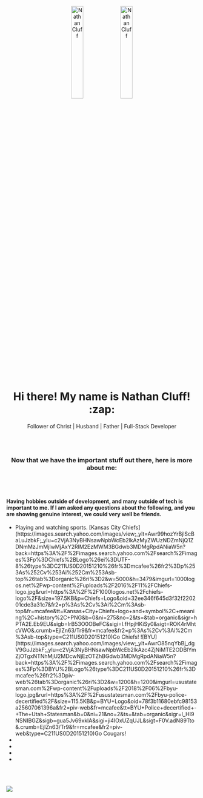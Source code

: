 <p align="center">
  <img src='https://avatars.githubusercontent.com/u/79126599?v=4' alt="Nathan Cluff" width="25%" height="auto"/>
  <img src='https://purenspiration.com/DIST/CSS/Images/my-headshot.jpg' alt="Nathan Cluff" width="25%" height="auto"/>
</p>
<h1 align="center"> Hi there! My name is Nathan Cluff! :zap: </h1>
<p align="center">Follower of Christ | Husband | Father | Full-Stack Developer</p>
<br><br>
<h3 align="center">Now that we have the important stuff out there, here is more about me:</h3>
<br><br>

<h4>Having hobbies outside of development, and many outside of tech is important to me.  If I am asked any questions about the following, and you are showing genuine interest, we could very well be friends.</h4>
<ul>
  <li>Playing and watching sports. [Kansas City Chiefs](https://images.search.yahoo.com/images/view;_ylt=Awr99hozYrBjlScBaLuJzbkF;_ylu=c2VjA3NyBHNsawNpbWcEb2lkAzMyZWUzNDZmNjQ1ZDNmMzJmMjIwMjAxY2RlM2EzMWM3BGdwb3MDMgRpdANiaW5n?back=https%3A%2F%2Fimages.search.yahoo.com%2Fsearch%2Fimages%3Fp%3DChiefs%2BLogo%26ei%3DUTF-8%26type%3DC211US0D20151210%26fr%3Dmcafee%26fr2%3Dp%253As%252Cv%253Ai%252Cm%253Asb-top%26tab%3Dorganic%26ri%3D2&w=5000&h=3479&imgurl=1000logos.net%2Fwp-content%2Fuploads%2F2016%2F11%2FChiefs-logo.jpg&rurl=https%3A%2F%2F1000logos.net%2Fchiefs-logo%2F&size=197.5KB&p=Chiefs+Logo&oid=32ee346f645d3f32f220201cde3a31c7&fr2=p%3As%2Cv%3Ai%2Cm%3Asb-top&fr=mcafee&tt=Kansas+City+Chiefs+logo+and+symbol%2C+meaning%2C+history%2C+PNG&b=0&ni=275&no=2&ts=&tab=organic&sigr=hPTA2E.Eb9EU&sigb=IrB53O0OBeFC&sigi=I.fHpjHKiSy0&sigt=ROK4rMhtcVWO&.crumb=EjlZn63/Tr9&fr=mcafee&fr2=p%3As%2Cv%3Ai%2Cm%3Asb-top&type=C211US0D20151210)Go Chiefs! ![BYU](https://images.search.yahoo.com/images/view;_ylt=AwrO85nqYbBj_dgV9GuJzbkF;_ylu=c2VjA3NyBHNsawNpbWcEb2lkAzc4ZjNiMTE2ODBlYmZjOTgxNTNhMjU2MDcwNjEzOTZhBGdwb3MDMgRpdANiaW5n?back=https%3A%2F%2Fimages.search.yahoo.com%2Fsearch%2Fimages%3Fp%3DBYU%2BLogo%26type%3DC211US0D20151210%26fr%3Dmcafee%26fr2%3Dpiv-web%26tab%3Dorganic%26ri%3D2&w=1200&h=1200&imgurl=usustatesman.com%2Fwp-content%2Fuploads%2F2018%2F06%2Fbyu-logo.jpg&rurl=https%3A%2F%2Fusustatesman.com%2Fbyu-police-decertified%2F&size=115.5KB&p=BYU+Logo&oid=78f3b11680ebfc98153a25607061396a&fr2=piv-web&fr=mcafee&tt=BYU+Police+decertified+-+The+Utah+Statesman&b=0&ni=21&no=2&ts=&tab=organic&sigr=I_HI9NSNIBGZ&sigb=gua5Jv69xklA&sigi=ji4IOxUZqUJL&sigt=F0V.adN89Tto&.crumb=EjlZn63/Tr9&fr=mcafee&fr2=piv-web&type=C211US0D20151210)Go Cougars!</li>
  <li></li>
  <li></li>
  <li></li>
  <li></li>
  
</ul>

<br><br>

![](https://komarev.com/ghpvc/?username=ncluff003&color=ffd700&style=plastic&label=Profile+Views)

<!--
**ncluff003/ncluff003** is a ✨ _special_ ✨ repository because its `README.md` (this file) appears on your GitHub profile.

Here are some ideas to get you started:

- 🔭 I’m currently working on ...
- 🌱 I’m currently learning ...
- 👯 I’m looking to collaborate on ...
- 🤔 I’m looking for help with ...
- 💬 Ask me about ...
- 📫 How to reach me: ...
- 😄 Pronouns: ...
- ⚡ Fun fact: ...
-->

